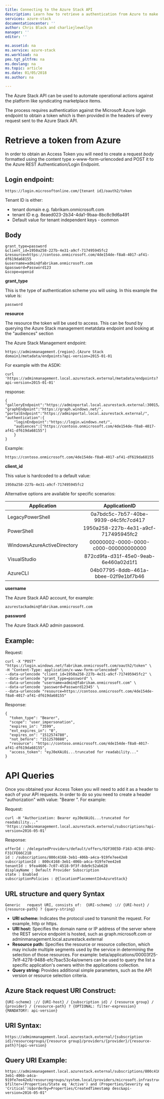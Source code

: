 ```yaml
---
title: Connecting to the Azure Stack API
description: Learn how to retrieve a authentication from Azure to make API requests to Azure Stack.
services: azure-stack
documentationcenter: ''
author: Chris Black and charliejlewellyn
manager: ''
editor: ''

ms.assetid: na
ms.service: azure-stack
ms.workload: na
pms.tgt_pltfrm: na
ms.devlang: na
ms.topic: article
ms.date: 01/05/2018
ms.author: na

---
```


The Azure Stack API can be used to automate operational actions against the platform like syndicating marketplace items.

The process requires authentication against the Microsoft Azure login endpoint to obtain a token which is then provided in the headers of every request sent to the Azure Stack API.

# Retrieve a token from Azure

In order to obtain an Access Token you will need to create a request *body* formatted using the content type x-www-form-urlencoded and POST it to the Azure REST Authentication/Login Endpoint.

## Login endpoint:
```
https://login.microsoftonline.com/{tenant id}/oauth2/token
```

Tenant ID is either:

- tenant domain e.g. fabrikam.onmicrosoft.com
- tenant ID e.g. 8eaed023-2b34-4da1-9baa-8bc8c9d6a491
- Default value for tenant independent keys - common

## Body
```
grant_type=password
&client_id=1950a258-227b-4e31-a9cf-717495945fc2
&resource=https://contoso.onmicrosoft.com/4de154de-f8a8-4017-af41-df619da68155
&username=admin@fabrikam.onmicrosoft.com
&password=Password123
&scope=openid
```

  **grant_type**
  
  This is the type of authentication scheme you will using. In this example the value is:
  ```
  password
  ```

  **resource**

  The resource the token will be used to access. This can be found by querying the Azure Stack management metatdata endpoint and looking at the "audiences" section

  The Azure Stack Management endpoint:
  ```
  https://adminmanagement.{region}.{Azure Stack domain}/metadata/endpoints?api-version=2015-01-01
  ```
  
  For example with the ASDK:
  ```
  curl 'https://adminmanagement.local.azurestack.external/metadata/endpoints?api-version=2015-01-01'
  ```
  
  response:
  ```
  {
  "galleryEndpoint":"https://adminportal.local.azurestack.external:30015/",
  "graphEndpoint":"https://graph.windows.net/",
  "portalEndpoint":"https://adminportal.local.azurestack.external/",
  "authentication":{
      "loginEndpoint":"https://login.windows.net/",
      "audiences":["https://contoso.onmicrosoft.com/4de154de-f8a8-4017-af41-df619da68155"]
      }
  }
  ```

  Example:
  ```
  https://contoso.onmicrosoft.com/4de154de-f8a8-4017-af41-df619da68155
  ```

  **client_id**

  This value is hardcoded to a default value:
  ```
  1950a258-227b-4e31-a9cf-717495945fc2
  ```

  Alternative options are available for specific scenarios:
  
  | Application | ApplicationID |
  | --------------------------------------- |:-------------------------------------------------------------:|
  | LegacyPowerShell | 0a7bdc5c-7b57-40be-9939-d4c5fc7cd417 |
  | PowerShell | 1950a258-227b-4e31-a9cf-717495945fc2 |
  | WindowsAzureActiveDirectory | 00000002-0000-0000-c000-000000000000 |
  | VisualStudio | 872cd9fa-d31f-45e0-9eab-6e460a02d1f1 |
  | AzureCLI | 04b07795-8ddb-461a-bbee-02f9e1bf7b46 |

  **username**
  
  The Azure Stack AAD account, for example:
  ```
  azurestackadmin@fabrikam.onmicrosoft.com
  ```

  **password**

  The Azure Stack AAD admin password.
  
## Example:

Request:
```
curl -X "POST" "https://login.windows.net/fabrikam.onmicrosoft.com/oauth2/token" \
-H "Content-Type: application/x-www-form-urlencoded" \
--data-urlencode "client_id=1950a258-227b-4e31-a9cf-717495945fc2" \
--data-urlencode "grant_type=password" \
--data-urlencode "username=admin@fabrikam.onmicrosoft.com" \
--data-urlencode 'password=Password12345' \
--data-urlencode "resource=https://contoso.onmicrosoft.com/4de154de-f8a8-4017-af41-df619da68155"
```

Response:
```
{
  "token_type": "Bearer",
  "scope": "user_impersonation",
  "expires_in": "3599",
  "ext_expires_in": "0",
  "expires_on": "1512574780",
  "not_before": "1512570880",
  "resource": "https://contoso.onmicrosoft.com/4de154de-f8a8-4017-af41-df619da68155",
  "access_token": "eyJ0eXAiOi...truncated for readability..."
}
```

# API Queries

Once you obtained your Access Token you will need to add it as a header to each of your API requests. In order to do so you need to create a header "authorization" with value: "Bearer <access token>". For example:

Request:
```
curl -H "Authorization: Bearer eyJ0eXAiOi...truncated for readability..." 'https://adminmanagement.local.azurestack.external/subscriptions?api-version=2016-05-01'
```

Response:
```
offerId : /delegatedProviders/default/offers/92F30E5D-F163-4C58-8F02-F31CFE66C21B
id : /subscriptions/800c4168-3eb1-406b-a4ca-919fe7ee42e8
subscriptionId : 800c4168-3eb1-406b-a4ca-919fe7ee42e8
tenantId : 9fea4606-7c07-4518-9f3f-8de9c52ab628
displayName : Default Provider Subscription
state : Enabled
subscriptionPolicies : @{locationPlacementId=AzureStack}
```

## URL structure and query Syntax
```
Generic   request URI, consists of:  {URI-scheme} :// {URI-host} / {resource-path} ? {query-string}
```

- **URI scheme:** Indicates the protocol used to transmit the request. For example, http or https.
- **URI host:** Specifies the domain name or IP address of the server where the REST service endpoint is hosted, such as graph.microsoft.com or adminmanagement.local.azurestack.external
- **Resource path:** Specifies the resource or resource collection, which may include multiple segments used by the service in determining the selection of those resources. For example: beta/applications/00003f25-7e1f-4278-9488-efc7bac53c4a/owners can be used to query the list a specific application's owners within the applications collection.
- **Query string:** Provides additional simple parameters, such as the API version or resource selection criteria.

## Azure Stack request URI Construct:
```
{URI-scheme} :// {URI-host} / {subscription id} / {resource group} / {provider} / {resource-path} ? {OPTIONAL: filter-expression} {MANDATORY: api-version} 
```

## URI Syntax:
```
https://adminmanagement.local.azurestack.external/{subscription id}/resourcegroups/{resource group}/providers/{provider}/{resource-path}?{api-version} 
```

## Query URI Example:
```
https://adminmanagement.local.azurestack.external/subscriptions/800c4168-3eb1-406b-a4ca-919fe7ee42e8/resourcegroups/system.local/providers/microsoft.infrastructureinsights.admin/regionhealths/local/Alerts?$filter=(Properties/State eq 'Active') and (Properties/Severity eq 'Critical')&$orderby=Properties/CreatedTimestamp desc&api-version=2016-05-01"
```
